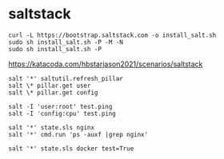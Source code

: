 # saltstack

`curl -L https://bootstrap.saltstack.com -o install_salt.sh`   
`sudo sh install_salt.sh -P -M -N`  
`sudo sh install_salt.sh -P`   


https://katacoda.com/hbstarjason2021/scenarios/saltstack   


`salt '*' saltutil.refresh_pillar`   
`salt \* pillar.get user`    
`salt \* pillar.get config`  

`salt -I 'user:root' test.ping`   
`salt -I 'config:cpu' test.ping`

`salt '*' state.sls nginx`     
`salt '*' cmd.run 'ps -auxf |grep nginx'`    

`salt '*' state.sls docker test=True`     

